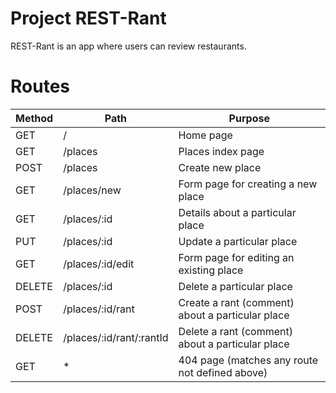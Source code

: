 # Project REST-Rant

REST-Rant is an app where users can review restaurants.

# Routes
|Method|Path|Purpose|
|---	|---	|---	|
| GET |  /	|  	Home page 	|
| GET	|  /places 	|  	Places index page 	|
| POST|  /places 	|  Create new place	|
| GET	|  /places/new 	|  Form page for creating a new place	|
| GET	|  /places/:id 	|  Details about a particular place	|
| PUT	|  /places/:id	|  Update a particular place	|
| GET |  /places/:id/edit 	|  Form page for editing an existing place	|
| DELETE |  /places/:id 	|  Delete a particular place	|
| POST |  /places/:id/rant 	| Create a rant (comment) about a particular place	|
| DELETE |  /places/:id/rant/:rantId 	|  Delete a rant (comment) about a particular place 	|
| GET |  * 	|  404 page (matches any route not defined above) 	| 

